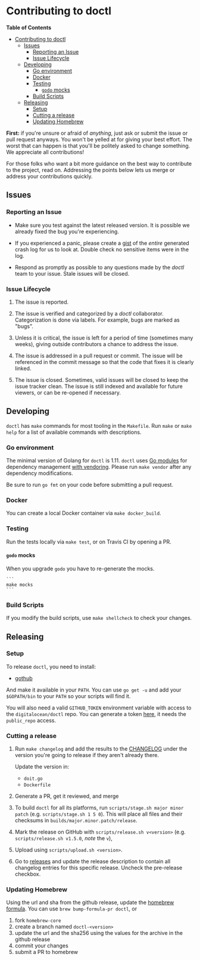 # Contributing to doctl

<!-- markdown-toc start - Don't edit this section. Run M-x markdown-toc-refresh-toc -->
**Table of Contents**

- [Contributing to doctl](#contributing-to-doctl)
    - [Issues](#issues)
        - [Reporting an Issue](#reporting-an-issue)
        - [Issue Lifecycle](#issue-lifecycle)
    - [Developing](#developing)
        - [Go environment](#go-environment)
        - [Docker](#docker)
        - [Testing](#testing)
            - [`godo` mocks](#godo-mocks)
        - [Build Scripts](#build-scripts)
    - [Releasing](#releasing)
        - [Setup](#setup)
        - [Cutting a release](#cutting-a-release)
        - [Updating Homebrew](#updating-homebrew)

<!-- markdown-toc end -->

**First:** if you're unsure or afraid of _anything_, just ask
or submit the issue or pull request anyways. You won't be yelled at for
giving your best effort. The worst that can happen is that you'll be
politely asked to change something. We appreciate all contributions!

For those folks who want a bit more guidance on the best way to
contribute to the project, read on. Addressing the points below
lets us merge or address your contributions quickly.

## Issues

### Reporting an Issue

* Make sure you test against the latest released version. It is possible
  we already fixed the bug you're experiencing.

* If you experienced a panic, please create a [gist](https://gist.github.com)
  of the *entire* generated crash log for us to look at. Double check
  no sensitive items were in the log.

* Respond as promptly as possible to any questions made by the _doctl_
  team to your issue. Stale issues will be closed.

### Issue Lifecycle

1. The issue is reported.

2. The issue is verified and categorized by a _doctl_ collaborator.
   Categorization is done via labels. For example, bugs are marked as "bugs".

3. Unless it is critical, the issue is left for a period of time (sometimes
   many weeks), giving outside contributors a chance to address the issue.

4. The issue is addressed in a pull request or commit. The issue will be
   referenced in the commit message so that the code that fixes it is clearly
   linked.

5. The issue is closed. Sometimes, valid issues will be closed to keep
   the issue tracker clean. The issue is still indexed and available for
   future viewers, or can be re-opened if necessary.

## Developing

`doctl` has `make` commands for most tooling in the `Makefile`. Run `make`
or `make help` for a list of available commands with descriptions.

### Go environment

The minimal version of Golang for `doctl` is 1.11. `doctl` uses [Go
modules](https://github.com/golang/go/wiki/Modules) for dependency
management [with vendoring](https://github.com/golang/go/wiki/Modules#how-do-i-use-vendoring-with-modules-is-vendoring-going-away). 
Please run `make vendor` after any dependency modifications.

Be sure to run `go fmt` on your code before submitting a pull request.

### Docker

You can create a local Docker container via `make docker_build`.

### Testing

Run the tests locally via `make test`, or on Travis CI by opening a PR.

#### `godo` mocks

When you upgrade `godo` you have to re-generate the mocks. 

    ```
    make mocks
    ```

### Build Scripts

If you modify the build scripts, use `make shellcheck` to check your changes.

## Releasing

### Setup

To release `doctl`, you need to install:

* [gothub](https://github.com/itchio/gothub)

And make it available in your `PATH`. You can use `go get -u` and add your
`$GOPATH/bin` to your `PATH` so your scripts will find it.

You will also need a valid `GITHUB_TOKEN` environment variable with access to the `digitalocean/doctl` repo. You can generate a token [here](https://github.com/settings/tokens), it needs the `public_repo` access.

### Cutting a release

1. Run `make changelog` and add the results to the [CHANGELOG](https://github.com/digitalocean/doctl/blob/master/CHANGELOG.md)
   under the version you're going to release if they aren't already there.

   Update the version in:

   * `doit.go`
   * `Dockerfile`

1. Generate a PR, get it reviewed, and merge

1. To build `doctl` for all its platforms, run `scripts/stage.sh major minor patch` 
(e.g. `scripts/stage.sh 1 5 0`). This will place all files and their checksums 
in `builds/major.minor.patch/release`.

1. Mark the release on GitHub with `scripts/release.sh v<version>` (e.g. `scripts/release.sh v1.5.0`, _note_ the `v`),

1. Upload using `scripts/upload.sh <version>`.

1. Go to [releases](https://github.com/digitalocean/doctl/releases) and update the release
   description to contain all changelog entries for this specific release. Uncheck the pre-release checkbox.

### Updating Homebrew

Using the url and sha from the github release, update the 
[homebrew formula](https://github.com/Homebrew/homebrew-core/blob/master/Formula/doctl.rb).
You can use `brew bump-formula-pr doctl`, or 

1. fork `homebrew-core`
1. create a branch named `doctl-<version>`
1. update the url and the sha256 using the values for the archive in the github release
1. commit your changes
1. submit a PR to homebrew
